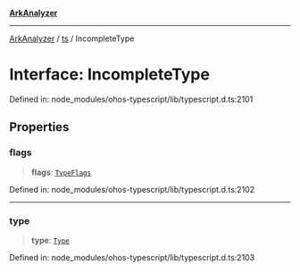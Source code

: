[**ArkAnalyzer**](../../../../README.md)

***

[ArkAnalyzer](../../../../globals.md) / [ts](../README.md) / IncompleteType

# Interface: IncompleteType

Defined in: node\_modules/ohos-typescript/lib/typescript.d.ts:2101

## Properties

### flags

> **flags**: [`TypeFlags`](../enumerations/TypeFlags.md)

Defined in: node\_modules/ohos-typescript/lib/typescript.d.ts:2102

***

### type

> **type**: [`Type`](Type.md)

Defined in: node\_modules/ohos-typescript/lib/typescript.d.ts:2103
